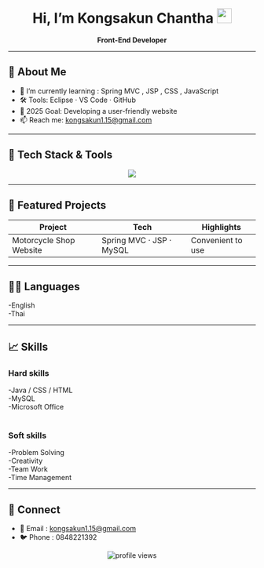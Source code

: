 <!-- Banner / Cover -->

<h1 align="center">Hi, I’m Kongsakun Chantha <img height="30" src="https://em-content.zobj.net/thumbs/120/apple/354/waving-hand_1f44b.png" /></h1>

<p align="center">
  <strong>Front-End Developer</strong><br/>
</p>

---

## 🚀 About Me
- 🌱  I’m currently learning : Spring MVC , JSP , CSS , JavaScript  
- 🛠  Tools: Eclipse · VS Code · GitHub  
- 🎯  2025 Goal: Developing a user-friendly website
- 📫  Reach me: kongsakun1.15@gmail.com

---

## 🧰 Tech Stack & Tools
<p align="center">
  <img src="https://skillicons.dev/icons?i=html,css,js,java,mysql,wordpress,vscode,github" />
</p>


---

## 📌 Featured Projects
| Project | Tech | Highlights |
|---------|------|-----------|
| Motorcycle Shop Website | Spring MVC · JSP · MySQL | Convenient to use |




---

## ✍🏻 Languages
-English  <br>
-Thai 

---

## 📈 Skills
<div >
  <h3>Hard skills</h3>
  -Java / CSS / HTML <br>
  -MySQL<br>
  -Microsoft Office<br>
  <br>
  <h3>Soft skills</h3>
  -Problem Solving <br>
  -Creativity <br>
  -Team Work <br>
  -Time Management <br>
</div>

---

## 🤝 Connect


- 💌 Email : kongsakun1.15@gmail.com 
- 🐦 Phone : 0848221392

<p align="center">
  <img src="https://komarev.com/ghpvc/?username=⟪USERNAME⟫&style=flat-square" alt="profile views"/>
</p>
